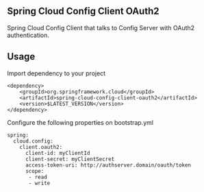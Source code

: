 Spring Cloud Config Client OAuth2
---
Spring Cloud Config Client that talks to Config Server with OAuth2 authentication.

Usage
---
Import dependency to your project

```
<dependency>
    <groupId>org.springframework.cloud</groupId>
    <artifactId>spring-cloud-config-client-oauth2</artifactId>
    <version>$LATEST_VERSION</version>
</dependency>
```

Configure the following properties on bootstrap.yml

```
spring:
  cloud.config:  
    client.oauth2:
      client-id: myClientId
      client-secret: myClientSecret
      access-token-uri: http://authserver.domain/oauth/token
      scope:
       - read
       - write
```
